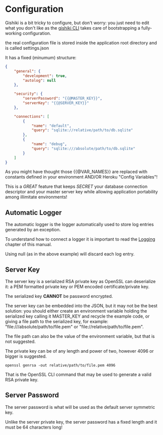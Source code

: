 # Configuration

Gishiki is a bit tricky to configure, but don't worry: you just need to edit
what you don't like as the [gishiki CLI](../cli/index.md) takes care of bootstrapping
a fully-working configuration.

the real configuration file is stored inside the application root directory and is called settings.json

It has a fixed (minumum) structure:
```json
{
    "general": {
        "development": true,
        "autolog": null
    },

    "security": {
        "serverPassword": "{{@MASTER_KEY}}",
        "serverKey": "{{@SERVER_KEY}}"
    },

    "connections": [
        {
            "name": "default",
            "query": "sqlite://relative/path/to/db.sqlite"
        },
        {
            "name": "debug",
            "query": "sqlite:///absolute/path/to/db.sqlite"
        }
    ]
}
```

As you might have thought those {{@VAR_NAMES}} are replaced with constants defined
in your environment AND/OR Heroku "Config Variables"!

This is a *GREAT* feature that keeps *SECRET* your database connection descriptor and
your master server key while allowing application portability among illimitate environments!


## Automatic Logger

The automatic logger is the logger automatically used to store log entries generated by
an exception.

To understand how to connect a logger it is important to read the [Logging](logging.md) chapter of this manual.

Using null (as in the above example) will discard each log entry.


## Server Key

The server key is a serialized RSA private key as OpenSSL can deserialize it:
a PEM formatted private key or PEM encoded certificate/private key.

The serialized key __CANNOT__ be password encrypted.

The server key can be embedded into the JSON, but it may not be the best solution:
you should either create an environment variable holding the serialized key calling it MASTER_KEY
and recycle the example code, or giving a file path to the serialized key, for example:
"file:///absolute/path/to/file.pem" or "file://relative/path/to/file.pem".

The file path can also be the value of the environment variable, but that is not suggested.

The private key can be of any length and power of two, however 4096 or bigger
is suggested.

```
openssl genrsa -out relative/path/to/file.pem 4096
```

That is the OpenSSL CLI command that may be used to generate a valid RSA private key.


## Server Password

The server password is what will be used as the default server symmetric key.

Unlike the server private key, the server password has a fixed length and it must
be 64 characters long!

